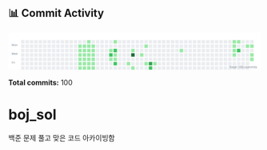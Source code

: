 <!-- HEATMAP:START -->
## 📊 Commit Activity

![Commit Heatmap](./heatmap.svg)

**Total commits:** 100
<!-- HEATMAP:END -->

# boj_sol
백준 문제 풀고 맞은 코드 아카이빙함
